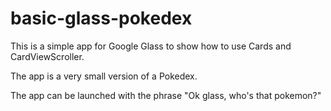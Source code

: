 basic-glass-pokedex
===================
This is a simple app for Google Glass to show how to use Cards and CardViewScroller.

The app is a very small version of a Pokedex. 

The app can be launched with the phrase "Ok glass, who's that pokemon?"
